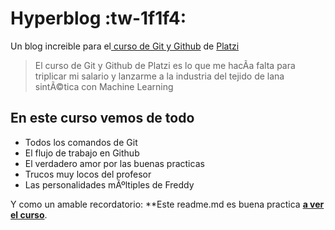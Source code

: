 # Hyperblog :tw-1f1f4: 
Un blog increible para el[ curso de Git y Github](https://platzi.com/cursos/git-github/ " curso de Git y Github") de [Platzi](https://platzi.com/ "Platzi")
> El curso de Git y Github de Platzi es lo que me hacÃ­a falta para triplicar mi salario y lanzarme a la industria del tejido de lana sintÃ©tica con Machine Learning

## En este curso vemos de todo
* Todos los comandos de Git
* El flujo de trabajo en Github
* El verdadero amor por las buenas practicas
* Trucos muy locos del profesor
* Las personalidades mÃºltiples de Freddy

Y como un amable recordatorio: **Este readme.md es buena practica   [**a ver el curso**](https://platzi.com/cursos/git-github/ "a ver el curso").